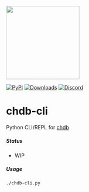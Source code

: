 <img src="https://github.com/chdb-io/chdb/raw/main/docs/_static/snake-chdb.png" width=200>

[![PyPI](https://img.shields.io/pypi/v/chdb.svg)](https://pypi.org/project/chdb/)
[![Downloads](https://static.pepy.tech/badge/chdb)](https://pepy.tech/project/chdb)
[![Discord](https://img.shields.io/discord/1098133460310294528?logo=Discord)](https://discord.gg/Njw5YXSPPc)

# chdb-cli
Python CLI/REPL for [chdb](https://chdb.io)


##### Status

- WIP


##### Usage
```
./chdb-cli.py
```
